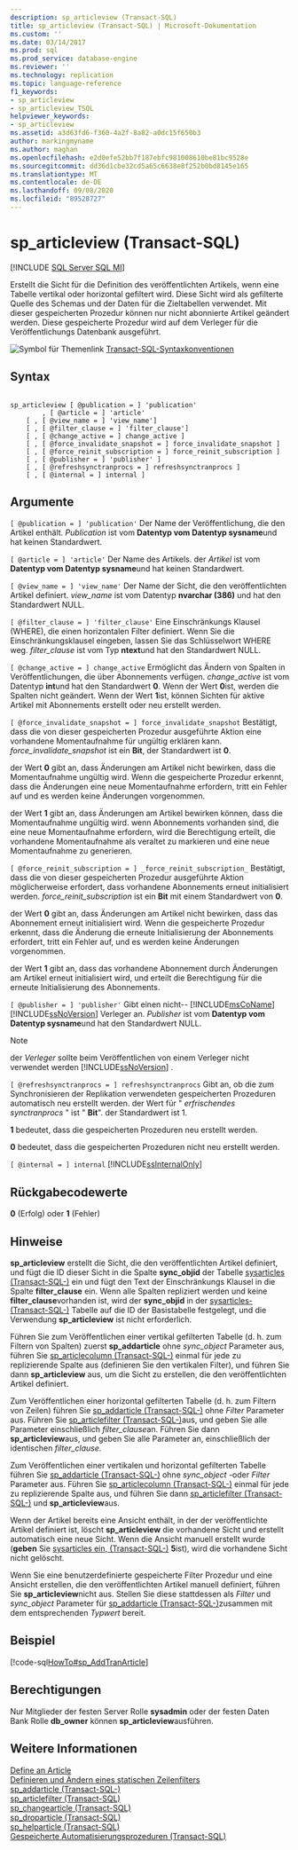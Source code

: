```yaml
---
description: sp_articleview (Transact-SQL)
title: sp_articleview (Transact-SQL) | Microsoft-Dokumentation
ms.custom: ''
ms.date: 03/14/2017
ms.prod: sql
ms.prod_service: database-engine
ms.reviewer: ''
ms.technology: replication
ms.topic: language-reference
f1_keywords:
- sp_articleview
- sp_articleview_TSQL
helpviewer_keywords:
- sp_articleview
ms.assetid: a3d63fd6-f360-4a2f-8a82-a0dc15f650b3
author: markingmyname
ms.author: maghan
ms.openlocfilehash: e2d0efe52bb7f187ebfc981008610be81bc9528e
ms.sourcegitcommit: dd36d1cbe32cd5a65c6638e8f252b0bd8145e165
ms.translationtype: MT
ms.contentlocale: de-DE
ms.lasthandoff: 09/08/2020
ms.locfileid: "89528727"
---
```

# <a name="sp_articleview-transact-sql"></a>sp_articleview (Transact-SQL)
[!INCLUDE [SQL Server SQL MI](../../includes/applies-to-version/sql-asdbmi.md)]

  Erstellt die Sicht für die Definition des veröffentlichten Artikels, wenn eine Tabelle vertikal oder horizontal gefiltert wird. Diese Sicht wird als gefilterte Quelle des Schemas und der Daten für die Zieltabellen verwendet. Mit dieser gespeicherten Prozedur können nur nicht abonnierte Artikel geändert werden. Diese gespeicherte Prozedur wird auf dem Verleger für die Veröffentlichungs Datenbank ausgeführt.  
  
 ![Symbol für Themenlink](../../database-engine/configure-windows/media/topic-link.gif "Symbol für Themenlink") [Transact-SQL-Syntaxkonventionen](../../t-sql/language-elements/transact-sql-syntax-conventions-transact-sql.md)  
  
## <a name="syntax"></a>Syntax  
  
```  
  
sp_articleview [ @publication = ] 'publication'  
        , [ @article = ] 'article'  
    [ , [ @view_name = ] 'view_name']  
    [ , [ @filter_clause = ] 'filter_clause']  
    [ , [ @change_active = ] change_active ]  
    [ , [ @force_invalidate_snapshot = ] force_invalidate_snapshot ]  
    [ , [ @force_reinit_subscription = ] force_reinit_subscription ]  
    [ , [ @publisher = ] 'publisher' ]  
    [ , [ @refreshsynctranprocs = ] refreshsynctranprocs ]  
    [ , [ @internal = ] internal ]  
```  
  
## <a name="arguments"></a>Argumente  
`[ @publication = ] 'publication'` Der Name der Veröffentlichung, die den Artikel enthält. *Publication* ist vom **Datentyp vom Datentyp sysname**und hat keinen Standardwert.  
  
`[ @article = ] 'article'` Der Name des Artikels. der *Artikel* ist vom **Datentyp vom Datentyp sysname**und hat keinen Standardwert.  
  
`[ @view_name = ] 'view_name'` Der Name der Sicht, die den veröffentlichten Artikel definiert. *view_name* ist vom Datentyp **nvarchar (386)** und hat den Standardwert NULL.  
  
`[ @filter_clause = ] 'filter_clause'` Eine Einschränkungs Klausel (WHERE), die einen horizontalen Filter definiert. Wenn Sie die Einschränkungsklausel eingeben, lassen Sie das Schlüsselwort WHERE weg. *filter_clause* ist vom Typ **ntext**und hat den Standardwert NULL.  
  
`[ @change_active = ] change_active` Ermöglicht das Ändern von Spalten in Veröffentlichungen, die über Abonnements verfügen. *change_active* ist vom Datentyp **int**und hat den Standardwert **0**. Wenn der Wert **0**ist, werden die Spalten nicht geändert. Wenn der Wert **1**ist, können Sichten für aktive Artikel mit Abonnements erstellt oder neu erstellt werden.  
  
`[ @force_invalidate_snapshot = ] force_invalidate_snapshot` Bestätigt, dass die von dieser gespeicherten Prozedur ausgeführte Aktion eine vorhandene Momentaufnahme für ungültig erklären kann. *force_invalidate_snapshot* ist ein **Bit**, der Standardwert ist **0**.  
  
 der Wert **0** gibt an, dass Änderungen am Artikel nicht bewirken, dass die Momentaufnahme ungültig wird. Wenn die gespeicherte Prozedur erkennt, dass die Änderungen eine neue Momentaufnahme erfordern, tritt ein Fehler auf und es werden keine Änderungen vorgenommen.  
  
 der Wert **1** gibt an, dass Änderungen am Artikel bewirken können, dass die Momentaufnahme ungültig wird. wenn Abonnements vorhanden sind, die eine neue Momentaufnahme erfordern, wird die Berechtigung erteilt, die vorhandene Momentaufnahme als veraltet zu markieren und eine neue Momentaufnahme zu generieren.  
  
`[ @force_reinit_subscription = ] _force_reinit_subscription_` Bestätigt, dass die von dieser gespeicherten Prozedur ausgeführte Aktion möglicherweise erfordert, dass vorhandene Abonnements erneut initialisiert werden. *force_reinit_subscription* ist ein **Bit** mit einem Standardwert von **0**.  
  
 der Wert **0** gibt an, dass Änderungen am Artikel nicht bewirken, dass das Abonnement erneut initialisiert wird. Wenn die gespeicherte Prozedur erkennt, dass die Änderung die erneute Initialisierung der Abonnements erfordert, tritt ein Fehler auf, und es werden keine Änderungen vorgenommen.  
  
 der Wert **1** gibt an, dass das vorhandene Abonnement durch Änderungen am Artikel erneut initialisiert wird, und erteilt die Berechtigung für die erneute Initialisierung des Abonnements.  
  
`[ @publisher = ] 'publisher'` Gibt einen nicht-- [!INCLUDE[msCoName](../../includes/msconame-md.md)] [!INCLUDE[ssNoVersion](../../includes/ssnoversion-md.md)] Verleger an. *Publisher* ist vom **Datentyp vom Datentyp sysname**und hat den Standardwert NULL.  
  
> [!NOTE]  
>  der *Verleger* sollte beim Veröffentlichen von einem Verleger nicht verwendet werden [!INCLUDE[ssNoVersion](../../includes/ssnoversion-md.md)] .  
  
`[ @refreshsynctranprocs = ] refreshsynctranprocs` Gibt an, ob die zum Synchronisieren der Replikation verwendeten gespeicherten Prozeduren automatisch neu erstellt werden. der Wert für " *erfrischendes synctranprocs* " ist " **Bit**". der Standardwert ist 1.  
  
 **1** bedeutet, dass die gespeicherten Prozeduren neu erstellt werden.  
  
 **0** bedeutet, dass die gespeicherten Prozeduren nicht neu erstellt werden.  
  
`[ @internal = ] internal` [!INCLUDE[ssInternalOnly](../../includes/ssinternalonly-md.md)]  
  
## <a name="return-code-values"></a>Rückgabecodewerte  
 **0** (Erfolg) oder **1** (Fehler)  
  
## <a name="remarks"></a>Hinweise  
 **sp_articleview** erstellt die Sicht, die den veröffentlichten Artikel definiert, und fügt die ID dieser Sicht in die Spalte **sync_objid** der Tabelle [sysarticles &#40;Transact-SQL-&#41;](../../relational-databases/system-tables/sysarticles-transact-sql.md) ein und fügt den Text der Einschränkungs Klausel in die Spalte **filter_clause** ein. Wenn alle Spalten repliziert werden und keine **filter_clause**vorhanden ist, wird der **sync_objid** in der [sysarticles-&#40;Transact-SQL-&#41;](../../relational-databases/system-tables/sysarticles-transact-sql.md) Tabelle auf die ID der Basistabelle festgelegt, und die Verwendung **sp_articleview** ist nicht erforderlich.  
  
 Führen Sie zum Veröffentlichen einer vertikal gefilterten Tabelle (d. h. zum Filtern von Spalten) zuerst **sp_addarticle** ohne *sync_object* Parameter aus, führen Sie [sp_articlecolumn &#40;Transact-SQL-&#41;](../../relational-databases/system-stored-procedures/sp-articlecolumn-transact-sql.md) einmal für jede zu replizierende Spalte aus (definieren Sie den vertikalen Filter), und führen Sie dann **sp_articleview** aus, um die Sicht zu erstellen, die den veröffentlichten Artikel definiert.  
  
 Zum Veröffentlichen einer horizontal gefilterten Tabelle (d. h. zum Filtern von Zeilen) führen Sie [sp_addarticle &#40;Transact-SQL-&#41;](../../relational-databases/system-stored-procedures/sp-addarticle-transact-sql.md) ohne *Filter* Parameter aus. Führen Sie [sp_articlefilter &#40;Transact-SQL-&#41;](../../relational-databases/system-stored-procedures/sp-articlefilter-transact-sql.md)aus, und geben Sie alle Parameter einschließlich *filter_clause*an. Führen Sie dann **sp_articleview**aus, und geben Sie alle Parameter an, einschließlich der identischen *filter_clause*.  
  
 Zum Veröffentlichen einer vertikalen und horizontal gefilterten Tabelle führen Sie [sp_addarticle &#40;Transact-SQL-&#41;](../../relational-databases/system-stored-procedures/sp-addarticle-transact-sql.md) ohne *sync_object* -oder *Filter* Parameter aus. Führen Sie [sp_articlecolumn &#40;Transact-SQL-&#41;](../../relational-databases/system-stored-procedures/sp-articlecolumn-transact-sql.md) einmal für jede zu replizierende Spalte aus, und führen Sie dann [sp_articlefilter &#40;Transact-SQL-&#41;](../../relational-databases/system-stored-procedures/sp-articlefilter-transact-sql.md) und **sp_articleview**aus.  
  
 Wenn der Artikel bereits eine Ansicht enthält, in der der veröffentlichte Artikel definiert ist, löscht **sp_articleview** die vorhandene Sicht und erstellt automatisch eine neue Sicht. Wenn die Ansicht manuell erstellt wurde (**geben** Sie [sysarticles ein, &#40;Transact-SQL-&#41;](../../relational-databases/system-tables/sysarticles-transact-sql.md) **5**ist), wird die vorhandene Sicht nicht gelöscht.  
  
 Wenn Sie eine benutzerdefinierte gespeicherte Filter Prozedur und eine Ansicht erstellen, die den veröffentlichten Artikel manuell definiert, führen Sie **sp_articleview**nicht aus. Stellen Sie diese stattdessen als *Filter* und *sync_object* Parameter für [sp_addarticle &#40;Transact-SQL-&#41;](../../relational-databases/system-stored-procedures/sp-addarticle-transact-sql.md)zusammen mit dem entsprechenden *Typwert* bereit.  
  
## <a name="example"></a>Beispiel  
 [!code-sql[HowTo#sp_AddTranArticle](../../relational-databases/replication/codesnippet/tsql/sp-articleview-transact-_1.sql)]  
  
## <a name="permissions"></a>Berechtigungen  
 Nur Mitglieder der festen Server Rolle **sysadmin** oder der festen Daten Bank Rolle **db_owner** können **sp_articleview**ausführen.  
  
## <a name="see-also"></a>Weitere Informationen  
 [Define an Article](../../relational-databases/replication/publish/define-an-article.md)   
 [Definieren und Ändern eines statischen Zeilenfilters](../../relational-databases/replication/publish/define-and-modify-a-static-row-filter.md)   
 [sp_addarticle &#40;Transact-SQL-&#41;](../../relational-databases/system-stored-procedures/sp-addarticle-transact-sql.md)   
 [sp_articlefilter &#40;Transact-SQL&#41;](../../relational-databases/system-stored-procedures/sp-articlefilter-transact-sql.md)   
 [sp_changearticle &#40;Transact-SQL&#41;](../../relational-databases/system-stored-procedures/sp-changearticle-transact-sql.md)   
 [sp_droparticle &#40;Transact-SQL&#41;](../../relational-databases/system-stored-procedures/sp-droparticle-transact-sql.md)   
 [sp_helparticle &#40;Transact-SQL&#41;](../../relational-databases/system-stored-procedures/sp-helparticle-transact-sql.md)   
 [Gespeicherte Automatisierungsprozeduren &#40;Transact-SQL&#41;](../../relational-databases/system-stored-procedures/replication-stored-procedures-transact-sql.md)  
  
  
